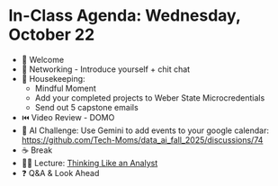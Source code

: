 # In-Class Agenda: Wednesday, October 22

- 👋 Welcome
- 👯 Networking - Introduce yourself + chit chat  
- 🧹 Housekeeping: 
   * Mindful Moment 
   * Add your completed projects to Weber State Microcredentials 
   * Send out 5 capstone emails 
- ⏮️ Video Review - DOMO 
- 🤖 AI Challenge: Use Gemini to add events to your google calendar: https://github.com/Tech-Moms/data_ai_fall_2025/discussions/74 
- ☕ Break 
- 🧑‍🏫 Lecture: [Thinking Like an Analyst](https://docs.google.com/presentation/d/1Jz7Zwlhja3oeDUnkfviZ_w9-eAmPWP1og5zLf8DRmUc/edit?slide=id.g28374011be7_0_143#slide=id.g28374011be7_0_143) 
- ❓ Q&A & Look Ahead 
